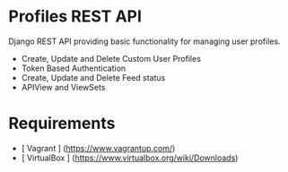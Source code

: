 # Profiles REST API

Django REST API providing basic functionality for managing user profiles.

- Create, Update and Delete  Custom User Profiles
- Token Based Authentication
- Create, Update and Delete Feed status
- APIView and ViewSets 

# Requirements 

* [ Vagrant ] (https://www.vagrantup.com/)
* [ VirtualBox ] (https://www.virtualbox.org/wiki/Downloads)
